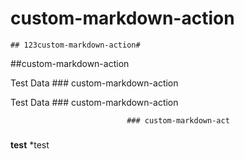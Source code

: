# custom-markdown-action

    ## 123custom-markdown-action#

##custom-markdown-action

Test Data ### custom-markdown-action

Test Data ### custom-markdown-action

                              ### custom-markdown-act
### 

**test**
*test
